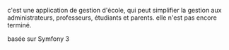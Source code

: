 c'est une application de gestion d'école, qui peut simplifier la gestion aux administrateurs, professeurs, étudiants et parents.
elle n'est pas encore terminé.

basée sur Symfony 3

